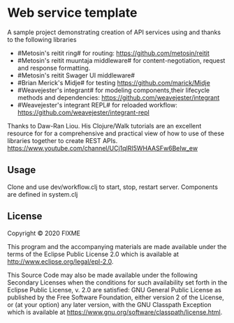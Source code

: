 # Web service template
A sample project demonstrating creation of API services using and thanks to the following libraries
- #Metosin's reitit ring# for routing: https://github.com/metosin/reitit
- #Metosin's reitit muuntaja middleware# for content-negotiation, request and response formatting.
- #Metosin's reitit Swager UI middleware#
- #Brian Merick's Midje# for testing https://github.com/marick/Midje
- #Weavejester's integrant# for modeling components,their lifecycle methods and dependencies: https://github.com/weavejester/integrant
- #Weavejester's integrant REPL# for reloaded workflow: https://github.com/weavejester/integrant-repl

Thanks to Daw-Ran Liou. His Clojure/Walk tutorials are an excellent resource for for a comprehensive and practical view of how to use of these libraries together to create REST APIs.
https://www.youtube.com/channel/UCj1qlRI5WHAASFw6BeIw_ew

## Usage
Clone and use dev/workflow.clj to start, stop, restart server. Components are defined in system.clj

## License

Copyright © 2020 FIXME

This program and the accompanying materials are made available under the
terms of the Eclipse Public License 2.0 which is available at
http://www.eclipse.org/legal/epl-2.0.

This Source Code may also be made available under the following Secondary
Licenses when the conditions for such availability set forth in the Eclipse
Public License, v. 2.0 are satisfied: GNU General Public License as published by
the Free Software Foundation, either version 2 of the License, or (at your
option) any later version, with the GNU Classpath Exception which is available
at https://www.gnu.org/software/classpath/license.html.
